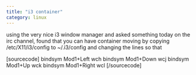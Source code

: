```yaml
---
title: "i3 container"
category: linux
---
```


using the very nice i3 window manager and asked something today on the irc channel, found that you can have container moving by copying /etc/X11/i3/config to ~/.i3/config and changing the lines so that

\[sourcecode\] bindsym Mod1+Left wch bindsym Mod1+Down wcj bindsym Mod1+Up wck bindsym Mod1+Right wcl \[/sourcecode\]
